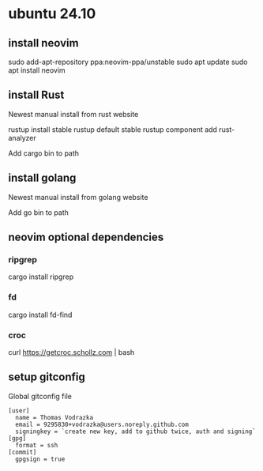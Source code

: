# ubuntu 24.10

## install neovim
sudo add-apt-repository ppa:neovim-ppa/unstable
sudo apt update
sudo apt install neovim

## install Rust
Newest manual install from rust website

rustup install stable
rustup default stable
rustup component add rust-analyzer

Add cargo bin to path

## install golang
Newest manual install from golang website

Add go bin to path

## neovim optional dependencies
### ripgrep
cargo install ripgrep
### fd
cargo install fd-find
### croc
curl https://getcroc.schollz.com | bash

## setup gitconfig
Global gitconfig file
```
[user]
  name = Thomas Vodrazka
  email = 9295830+vodrazka@users.noreply.github.com
  signingkey = `create new key, add to github twice, auth and signing`
[gpg]
  format = ssh
[commit]
  gpgsign = true
```
